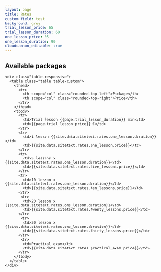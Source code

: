 ```yaml
---
layout: page
title: Rates
custom_field: test
background: grey
trial_lesson_price: 65
trial_lesson_duration: 60
one_lesson_price: 95
one_lesson_duration: 90
cloudcannon_editable: true
---
```


  <div class="container">
    <h2 class="section-heading text-uppercase">Available packages</h2>

    <div class="table-responsive">
      <table class="table table-custom">
        <thead>
          <tr>
            <th scope="col" class="rounded-top-left">Package</th>
            <th scope="col" class="rounded-top-right">Price</th>
          </tr>
        </thead>
        <tbody>
          <tr>
            <td>Trial lesson {{page.trial_lesson_duration}} min</td>
            <td>{{page.trial_lesson_price}} €</td>
          </tr>
          <tr>
            <td>1 lesson {{site.data.sitetext.rates.one_lesson.duration}}</td>
            <td>{{site.data.sitetext.rates.one_lesson.price}}</td>
          </tr>
          <tr>
            <td>5 lessons x {{site.data.sitetext.rates.one_lesson.duration}}</td>
            <td>{{site.data.sitetext.rates.five_lessons.price}}</td>
          </tr>
          <tr>
            <td>10 lesson x {{site.data.sitetext.rates.one_lesson.duration}}</td>
            <td>{{site.data.sitetext.rates.ten_lessons.price}}</td>
          </tr>
           <tr>
            <td>20 lesson x {{site.data.sitetext.rates.one_lesson.duration}}</td>
            <td>{{site.data.sitetext.rates.twenty_lessons.price}}</td>
          </tr>
           <tr>
            <td>30 lesson x {{site.data.sitetext.rates.one_lesson.duration}}</td>
            <td>{{site.data.sitetext.rates.thirty_lessons.price}}</td>
          </tr>
           <tr>
            <td>Practical exam</td>
            <td>{{site.data.sitetext.rates.practical_exam.price}}</td>
          </tr>
        </tbody>
      </table>
    </div>
  </div>